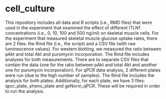 # cell_culture
This repository includes all data and R scripts (i.e., RMD files) that were used in the experiment that examined the effect of different ITLN1 concentrations (i.e., 0, 10, 100 and 500 ng/ml) on skeletal muscle cells.
For the experiment that measured skeletal muscle glucose uptake rates, there are 2 files: the Rmd file (i.e., the script) and a CSV file (with raw luminescence values). 
For western blotting, we measured the ratio between pAkt and total Akt and puromycin incorporation. The Rmd file includes analyses for both measurements. There are to separate CSV files that contain the data (one for the ratio between pAkt and total Akt and another one for puromycin incorporation).
For qPCR data analysis, 2 different plates were run (due to the high number of samples). The Rmd file includes the analysis for both plates. Additionally, for each plate, we have 3 files: qpcr_plate, pheno_plate and geNorm_qPCR. These will be required in order to run the analysis.
